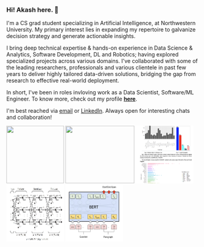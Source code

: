 ### Hi! Akash here. 🦉

I'm a CS grad student specializing in Artificial Intelligence, at Northwestern University. My primary interest lies in expanding my repertoire to galvanize decision strategy and generate actionable insights. 

I bring deep technical expertise & hands-on experience in Data Science & Analytics, Software Development, DL and Robotics; having explored specialized projects across various domains. I've collaborated with some of the leading researchers, professionals and various clientele in past few years to deliver highly tailored data-driven solutions, bridging the gap from research to effective real-world deployment. 

In short, I've been in roles invloving work as a Data Scientist, Software/ML Engineer. To know more, check out my profile **[here](https://gvsakash.github.io)**. 

I'm best reached via [email](mailto:gvsakash@u.northwestern.edu) or [LinkedIn](https://linkedin.com/in/gvsakash). Always open for interesting chats and collaboration!
<!--
##### News & Updates: 
* 💻 Expanded on my Spring research with [The Home Depot](https://corporate.homedepot.com) as a ***Data Scientist** (Capstone) to work on Applied DL modules with the product analytics team.* 
* 🏢 My prior internships & work include [NU Retail AI Lab)](https://rac.medill.northwestern.edu/rac-ai-lab/), [Thomson Reuters Labs](https://innovation.thomsonreuters.com/en/labs.html), [IIT Hyderabad](https://github.com/gvsakash/ann-design), [L&T](https://www.kobelco.co.jp/english/welding/) and [TCS](https://cloud.google.com/dialogflow/docs/).
* 🤔 Most of my recent work has gravitated on Tech/Product Analytics, A/B Testing (DOE/Model Agnostic Methods), Deep Learning and Model Deployment.
* 🏐 In my spare time, I explore various Art [styles](https://www.instagram.com/gvsakash), Cooking, Volleyball and read Science Novels / Manga.  
-->
 
[<img src="gan.png" height="150" width="150">](https://github.com/gvsakash/cycle-gan)
[<img src="auto.gif" height="150" width="180">](https://github.com/gvsakash/auto)
[<img src="sales.png" height="150" width="150">](https://github.com/gvsakash/aws-sales)
[<img src="iit.jpg" height="150" width="150">](https://github.com/gvsakash/ann-design)
[<img src="bert.png" height="150" width="150">](https://github.com/gvsakash/nlp)

<!--
**gvsakash/gvsakash** is a ✨ _special_ ✨ repository because its `README.md` (this file) appears on your GitHub profile.
[![My github stats](https://github-readme-stats.vercel.app/api?username=gvsakash)](https://github.com/gvsakash/github-readme-stats)
!-->
